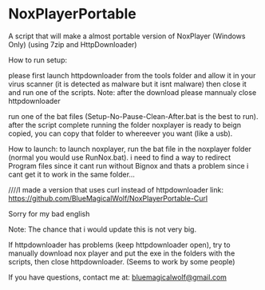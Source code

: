 # NoxPlayerPortable
A script that will make a almost portable version of NoxPlayer (Windows Only) (using 7zip and HttpDownloader)

How to run setup:

please first launch httpdownloader from the tools folder and allow it in your virus scanner (it is detected as malware but it isnt malware) then close it and run one of the scripts.
Note: after the download please mannualy close httpdownloader

run one of the bat files (Setup-No-Pause-Clean-After.bat is the best to run). 
after the script complete running the folder noxplayer is ready to beign copied, you can copy that folder to whereever you want (like a usb). 

How to launch:
to launch noxplayer, run the bat file in the noxplayer folder (normal you would use RunNox.bat). i need to find a way to redirect Program files since it cant run without Bignox and thats a problem since i cant get it to work in the same folder...


////I made a version that uses curl instead of httpdownloader
link:
https://github.com/BlueMagicalWolf/NoxPlayerPortable-Curl


Sorry for my bad english


Note:
The chance that i would update this is not very big.


If httpdownloader has problems (keep httpdownloader open), try to manually download nox player and put the exe in the folders with the scripts, then close httpdownloader. (Seems to work by some people)

If you have questions, contact me at: bluemagicalwolf@gmail.com



